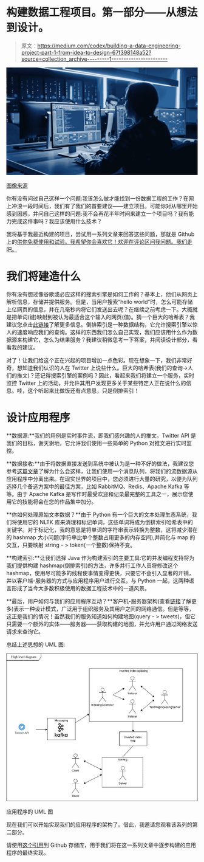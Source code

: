 # 构建数据工程项目。第一部分——从想法到设计。

> 原文：<https://medium.com/codex/building-a-data-engineering-project-part-1-from-idea-to-design-67f398148a52?source=collection_archive---------1----------------------->

![](img/5d28d133c39a8cdec94acd2c7b041dc1.png)

[图像来源](https://d1m75rqqgidzqn.cloudfront.net/wp-data/2021/05/13160928/iStock-1194430863.jpg)

你有没有问过自己这样一个问题:我该怎么做才能找到一份数据工程的工作？在网上冲浪一段时间后，我们有了我们的首要建议——建立项目。可能你对从哪里开始感到困惑，并问自己这样的问题:我不会再花半年时间来建立一个项目吗？我有能力完成这件事吗？我应该使用什么技术？

我将基于我最近构建的项目，尝试用一系列文章来回答这些问题，那就是 Github 上的[供你免费使用和试验。我希望你会喜欢它！欢迎在评论区问我问题。我们走吧。](https://github.com/cyberpunk317/inverted_index)

# 我们将建造什么

你有没有想过像谷歌或必应这样的搜索引擎是如何工作的？基本上，他们从网页上解析信息，存储并提供服务。但是，当用户搜索“hello world”时，怎么可能存储上亿网页的信息，并在几毫秒内将它们发送出去呢？在继续之前考虑一下。大概就是把单词(键)映射到被认为最适合这个输入的网页(值)。猜一个巨大的哈希表？我建议您点击[此链接](https://developers.google.com/search/docs/basics/how-search-works)了解更多信息。倒排索引是一种数据结构，它允许搜索引擎以惊人的速度响应我们的查询。这样的东西我们怎么自己实现，我们应该用什么作为数据源来构建它，怎么为结果服务？我建议稍微思考一下答案，并阅读设计部分，看看我的建议。

对了！让我们给这个正在兴起的项目增加一点色彩。现在想象一下，我们非常好奇，想知道我们认识的人在 Twitter 上说些什么。巨大的哈希表(我们的查询->人们的推文)？还记得搜索引擎的案例吗？因此，看起来我们将建立一个服务，实时监控 Twitter 上的活动，并允许其用户发现更多关于某些特定人正在说什么的信息。哇，这个听起来比做饭还有点意思，只是倒排索引！

# 设计应用程序

**数据源:**我们的用例是实时事件流，即我们感兴趣的人的推文。Twitter API 是我们的目标，谢天谢地，它允许我们使用一些简单的 Python 对推文进行实时监控。

**数据接收:**由于将数据直接发送到系统中被认为是一种不好的做法，我建议您参考[这篇文章](https://aws.amazon.com/message-queue/benefits/)了解为什么会这样，让我们使用一个消息队列，将我们的流数据源从应用程序中分离出来。在现实世界的项目中，您必须进行大量的研究，以便为队列选择几个备选方案中的最佳方案，比如 RabbitMQ、Redis、Apache Kafka 等等。由于 Apache Kafka 是写作时最受欢迎和记录最完整的工具之一，展示您使用它的技能将会在您的作品集中加分。

**你如何处理原始文本数据？**由于 Python 有一个巨大的文本处理生态系统，我们将使用它的 NLTK 库来清理和标记单词，这些单词将成为倒排索引哈希表中的关键字。对于标记化，我的意思是将单词的字符串表示转换为整数，这将减少潜在的 hashmap 大小问题(字符串比单个整数占用更多的内存空间),并简化与 map 的交互，只要映射 string - > token(一个整数)保持不变。

**构建索引:**让我们选择 Java 作为构建索引的主要工具:它的并发编程支持将为我们提供构建 hashmap(倒排索引)的方法，许多并行工作人员将修改这个 hashmap，使用尽可能多的线程使事情变得更快，只要它不会引入显著的开销，并以客户端-服务器的方式与应用程序用户进行交互。与 Python 一起，这两种语言形成了当今大多数积极使用的数据工程技术中的一道风景。

**最后，用户如何与我们的应用程序互动？**客户机-服务器架构(查看[链接](https://cio-wiki.org/wiki/Client_Server_Architecture#:~:text=Client%20Server%20Architecture%20is%20a,a%20network%20or%20internet%20connection.)了解更多)表示一种设计模式，广泛用于组织服务及其用户之间的网络通信。但是等等，这正是我们的情况！虽然我们的服务知道如何构建地图(query - > tweets)，但它只需要一个额外的实体——服务器——获取构建的地图，并允许用户通过网络发送请求来查询它。

总结上述思想的 UML 图:

![](img/6ba539ac17947d98d61722b096a88801.png)

应用程序的 UML 图

现在我们可以开始实现我们的应用程序的架构了。借此，我邀请您观看该系列的第二部分。

请使用[这个引用](https://github.com/kirilllzaitsev/inverted_index)到 Github 存储库，用于我们将在这一系列文章中逐步构建的应用程序的最终实现。